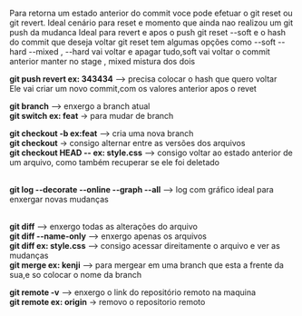 
Para retorna um estado anterior do commit voce pode efetuar o git reset ou git revert.
Ideal cenário para reset e momento que ainda nao realizou um git push da mudanca
Ideal para revert e apos o push
git reset --soft e o hash do commit que deseja voltar
git reset tem algumas opções como --soft --hard --mixed , --hard vai voltar e apagar tudo,soft vai voltar o commit anterior manter no stage , mixed mistura dos dois
</br>

**git push revert <hash> ex: 343434** -->  precisa colocar o hash que quero voltar</br>
Ele vai criar um novo commit,com os valores  anterior  apos o revet
</br>

**git branch** --> enxergo a branch atual</br>
**git switch <nome da branch> ex: feat** ->  para mudar de branch</br>

**git checkout -b <none branch> ex:feat** -->  cria uma nova branch</br>
**git checkout** -> consigo alternar entre as versões dos arquivos</br>
**git checkout HEAD -- <nome do arquivo> ex: style.css** --> consigo voltar ao estado anterior de um arquivo, como também recuperar se ele foi deletado</br>
</br>

**git log --decorate --online --graph --all** --> log com gráfico ideal para enxergar novas mudanças</br>
</br>

**git diff** --> enxergo todas as alterações do arquivo </br>
**git diff --name-only** --> enxergo apenas os arquivos </br>
**git diff <nome do arquivo> ex: style.css** --> consigo acessar direitamente o arquivo e ver as mudanças </br>
**git merge <branch que esta a frente> ex: kenji** --> para mergear em uma branch que esta a frente da sua,e so colocar o nome da branch
</br>

**git remote -v** --> enxergo o link do repositório remoto na maquina</br>
**git remote <nome que esta ao lado do link> ex: origin** -> removo o repositorio remoto
